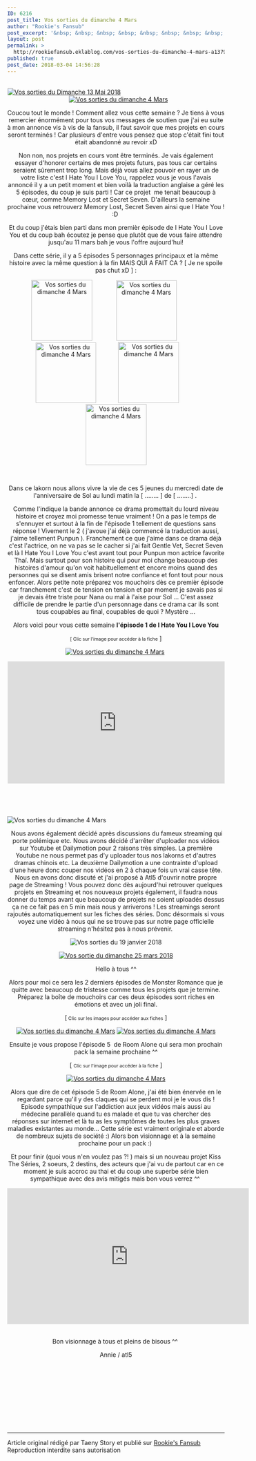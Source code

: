 ```yaml
---
ID: 6216
post_title: Vos sorties du dimanche 4 Mars
author: "Rookie's Fansub"
post_excerpt: '&nbsp; &nbsp; &nbsp; &nbsp; &nbsp; &nbsp; &nbsp; &nbsp; &nbsp; &nbsp; &nbsp; &nbsp; &nbsp; &nbsp; &nbsp; &nbsp; &nbsp; &nbsp; &nbsp; &nbsp; &nbsp; &nbsp; &nbsp; &nbsp; &nbsp; &nbsp; &nbsp; &nbsp; &nbsp; &nbsp; &nbsp; &nbsp; &nbsp; &nbsp; &nbsp; &nbsp; &nbsp; &nbsp; &nbsp; &nbsp; &nbsp; &nbsp; &nbsp; &nbsp; &nbsp; &nbsp; &nbsp; &nbsp; &nbsp; &nbsp; &nbsp; &nbsp; &nbsp; &nbsp; &nbsp; &nbsp; &nbsp;&nbsp; &nbsp; &nbsp; &nbsp; &nbsp; &nbsp; &nbsp; &nbsp; &nbsp; &nbsp; &nbsp; &nbsp; &nbsp; &nbsp; &nbsp; &nbsp; &nbsp; &nbsp; &nbsp; &nbsp; &nbsp; &nbsp; &nbsp; &nbsp; &nbsp; &nbsp; &nbsp; &nbsp; &nbsp; &nbsp; &nbsp; &nbsp; &nbsp; &nbsp; Coucou tout le monde !...'
layout: post
permalink: >
  http://rookiefansub.eklablog.com/vos-sorties-du-dimanche-4-mars-a137991864
published: true
post_date: 2018-03-04 14:56:28
---
```

<p style="text-align: center;">&nbsp; &nbsp; &nbsp; &nbsp; &nbsp; &nbsp; &nbsp; &nbsp; &nbsp; &nbsp; &nbsp; &nbsp; &nbsp; &nbsp; &nbsp; &nbsp; &nbsp; &nbsp; &nbsp; &nbsp; &nbsp; &nbsp; &nbsp; &nbsp; &nbsp; &nbsp; &nbsp; &nbsp; &nbsp; &nbsp; &nbsp; &nbsp; &nbsp; &nbsp; &nbsp; &nbsp; &nbsp; &nbsp; &nbsp; &nbsp; &nbsp; &nbsp; &nbsp; &nbsp; &nbsp; &nbsp; &nbsp; &nbsp; &nbsp; &nbsp; &nbsp; &nbsp; &nbsp; &nbsp; &nbsp; &nbsp; &nbsp;&nbsp;<a href="http://ekladata.com/wdh_L-I2PFhimAJ1XuXsgMLAIr4.png"><img src="https://united-subs.dearclouds.com/wp-content/uploads/2018/05/b72202faace9de0c0799421cf3a6d58b.jpg" alt="Vos sorties du Dimanche 13 Mai 2018"/></a>&nbsp; &nbsp; &nbsp; &nbsp; &nbsp; &nbsp; &nbsp; &nbsp; &nbsp; &nbsp; &nbsp; &nbsp; &nbsp; &nbsp; &nbsp; &nbsp; &nbsp; &nbsp; &nbsp; &nbsp; &nbsp; &nbsp; &nbsp; &nbsp; &nbsp; &nbsp; &nbsp; &nbsp; &nbsp; &nbsp; &nbsp; &nbsp; &nbsp;<a href="http://ekladata.com/ZxJY85FQ9MbOoBSKv6SZvqv5DWg.png"><img src="http://ekladata.com/ZxJY85FQ9MbOoBSKv6SZvqv5DWg@150x150.png" alt="Vos sorties du dimanche 4 Mars"/></a></p>
<p style="text-align: center;">Coucou tout le monde ! Comment allez vous cette semaine ? Je tiens &agrave; vous remercier &eacute;norm&eacute;ment pour tous vos messages de soutien que j'ai eu suite &agrave; mon annonce vis &agrave; vis de la fansub, il faut savoir que mes projets en cours seront termin&eacute;s ! Car plusieurs d'entre vous pensez que stop c'&eacute;tait fini tout &eacute;tait abandonn&eacute; au revoir xD</p>
<p style="text-align: center;">Non non, nos projets en cours vont &ecirc;tre termin&eacute;s. Je vais &eacute;galement essayer d'honorer certains de mes projets futurs, pas tous car certains seraient s&ucirc;rement trop long. Mais d&eacute;j&agrave; vous allez pouvoir en rayer un de votre liste c'est I Hate You I Love You, rappelez vous je vous l'avais annonc&eacute;&nbsp;il y a un petit moment et bien voil&agrave; la traduction anglaise&nbsp;a g&eacute;r&eacute; les 5 &eacute;pisodes, du coup je suis parti ! Car ce projet&nbsp; me tenait beaucoup &agrave; c&oelig;ur, comme Memory Lost et Secret Seven. D'ailleurs la semaine prochaine vous retrouverz Memory Lost, Secret Seven ainsi que I Hate You ! :D&nbsp;</p>
<p style="text-align: center;">Et du coup j'&eacute;tais bien parti dans mon premi&egrave;r &eacute;pisode de I Hate You I Love You et du coup bah &eacute;coutez je pense que plut&ocirc;t que de vous faire attendre jusqu'au 11 mars bah je vous l'offre aujourd'hui!</p>
<p style="text-align: center;">Dans cette s&eacute;rie, il y a 5 &eacute;pisodes 5 personnages principaux et la m&ecirc;me histoire avec la m&ecirc;me question &agrave; la fin MAIS QUI A FAIT CA ? [ Je&nbsp;ne spoile pas chut xD ] :</p>
<p style="text-align: center;"><a href="http://ekladata.com/n-SmNFebXsfFGUxCzdoiV62PSNI.jpg"><img src="http://ekladata.com/n-SmNFebXsfFGUxCzdoiV62PSNI@141x141.jpg" alt="Vos sorties du dimanche 4 Mars" width="141" height="141"/></a>&nbsp; &nbsp; &nbsp; &nbsp; &nbsp; &nbsp; &nbsp;&nbsp;<img src="http://ekladata.com/CPIJKlVq3Jv363mBOdXEQA8tB3o@140x140.jpg" alt="Vos sorties du dimanche 4 Mars" width="140" height="140"/>&nbsp; &nbsp; &nbsp; &nbsp; &nbsp; &nbsp; &nbsp;&nbsp;<img src="http://ekladata.com/3m7bLLVY-NrzL8k771IDYpFpun0@140x140.jpg" alt="Vos sorties du dimanche 4 Mars" width="140" height="140"/>&nbsp; &nbsp; &nbsp; &nbsp; &nbsp; &nbsp; &nbsp;<img src="http://ekladata.com/-Jn01M1A7_1C22emSSEScX2mpgk@141x141.jpg" alt="Vos sorties du dimanche 4 Mars" width="141" height="141"/> &nbsp; &nbsp; &nbsp; &nbsp; &nbsp; <a href="http://ekladata.com/HCkh6Ta0zWm5FtkgCvX9LZ5hNWg.jpg"><img src="http://ekladata.com/HCkh6Ta0zWm5FtkgCvX9LZ5hNWg@141x141.jpg" alt="Vos sorties du dimanche 4 Mars" width="141" height="141"/></a></p>
<p style="text-align: center;">&nbsp;</p>
<p style="text-align: center;">Dans ce lakorn nous allons vivre la vie de ces 5 jeunes du mercredi date de l'anniversaire de Sol&nbsp;au&nbsp;lundi matin la [ ........ ] de [ ........] .&nbsp;</p>
<p style="text-align: center;">Comme l'indique la bande annonce ce drama promettait du lourd niveau histoire et croyez moi promesse tenue vraiment ! On a pas le temps de s'ennuyer et surtout &agrave; la fin de l'&eacute;pisode 1 tellement de questions sans r&eacute;ponse ! Vivement le 2 ( j'avoue j'ai d&eacute;j&agrave; commenc&eacute; la traduction aussi, j'aime tellement Punpun ). Franchement ce que j'aime dans ce drama d&eacute;j&agrave; c'est l'actrice, on ne va pas se le cacher si j'ai fait Gentle Vet, Secret Seven et l&agrave; I Hate You I Love You c'est avant tout pour Punpun mon actrice favorite Tha&iuml;. Mais surtout pour son histoire qui pour moi change beaucoup des histoires d'amour qu'on voit habituellement et encore moins quand des personnes qui se disent amis brisent notre confiance et font tout pour nous enfoncer. Alors petite note pr&eacute;parez vos mouchoirs d&egrave;s ce premi&egrave;r &eacute;pisode car franchement c'est de tension en tension et par moment je savais pas si je devais &ecirc;tre triste pour Nana ou mal &agrave; l'aise pour Sol ... C'est assez difficile de prendre le partie d'un personnage dans ce drama car ils sont tous coupables au final, coupables de quoi ? Myst&egrave;re ...</p>
<p style="text-align: center;">Alors voici pour vous cette semaine&nbsp;<strong>l'&eacute;pisode 1 de I Hate You I Love You</strong></p>
<p style="text-align: center;"><span style="font-size: 8pt;">[</span><span style="font-size: 8pt;"> Clic sur l'image pour acc&eacute;der &agrave; la fiche</span> ]</p>
<p style="text-align: center;">&nbsp; &nbsp;&nbsp;<a href="http://rookiefansub.eklablog.com/i-hate-you-i-love-you-0-5-episodes-a132701288"><img src="http://ekladata.com/B6YLptRPMSPlHFHW_QFCFwPniYI@500x282.png" alt="Vos sorties du dimanche 4 Mars"/></a>&nbsp; &nbsp; &nbsp;</p>
<p style="text-align: center;"><iframe src="https://www.facebook.com/plugins/video.php?href=https%3A%2F%2Fwww.facebook.com%2FRookiefansub%2Fvideos%2F2149019625332520%2F&amp;show_text=0&amp;width=560" frameborder="0" scrolling="no" width="503" height="283" allowtransparency="true" allowfullscreen="allowfullscreen"></iframe></p>
<p style="text-align: center;">&nbsp;</p>
<p style="text-align: center;">&nbsp;</p>
<p style="text-align: center;"><a href="http://ekladata.com/vMd45X0T00lWCws3XNGqfG4eWUY.png"><img style="float: left; padding-right: 5px;" src="http://ekladata.com/vMd45X0T00lWCws3XNGqfG4eWUY@250x250.png" alt="Vos sorties du dimanche 4 Mars"/></a></p>
<p style="text-align: center;">&nbsp;</p>
<p style="text-align: center;">&nbsp;Nous avons &eacute;galement d&eacute;cid&eacute; apr&egrave;s discussions du fameux streaming qui porte pol&eacute;mique etc. Nous avons d&eacute;cid&eacute; d'arr&ecirc;ter d'uploader nos vid&eacute;os sur Youtube et Dailymotion pour 2 raisons tr&egrave;s simples. La premi&egrave;re Youtube ne nous permet pas d'y uploader tous nos lakorns et d'autres dramas chinois etc. La deuxi&egrave;me Dailymotion&nbsp;a une contrainte d'upload d'une heure donc couper nos vid&eacute;os en 2 &agrave; chaque fois un vrai casse t&ecirc;te. Nous en avons donc discut&eacute; et j'ai propos&eacute; &agrave; Atl5 d'ouvrir notre propre page de Streaming ! Vous pouvez donc d&egrave;s aujourd'hui retrouver quelques projets en Streaming et nos nouveaux projets &eacute;galement, il faudra nous donner du temps avant que beaucoup de projets ne soient upload&eacute;s dessus &ccedil;a ne ce fait pas en 5 min mais nous y arriverons ! Les streamings seront rajout&eacute;s automatiquement sur les fiches des s&eacute;ries. Donc d&eacute;sormais si vous voyez une vid&eacute;o &agrave; nous qui ne se trouve pas sur notre page officielle streaming n'h&eacute;sitez pas &agrave; nous pr&eacute;venir.&nbsp;</p>
<p style="text-align: center;"><img src="http://ekladata.com/p9dyXIQceX9tN7gYQzVqXMwZWYs@1020x51.png" alt="Vos sorties du 19 janvier 2018"/></p>
<p style="text-align: center;"><a href="http://ekladata.com/pJRvbNJ_PoEAyJ4cCIVdMJO3WF4.png"><img src="http://ekladata.com/pJRvbNJ_PoEAyJ4cCIVdMJO3WF4@150x150.png" alt="Vos sortie du dimanche 25 mars 2018"/></a></p>
<p style="text-align: center;">Hello &agrave; tous ^^</p>
<p style="text-align: center;">Alors pour moi ce sera les 2 derniers &eacute;pisodes de Monster Romance que je quitte avec beaucoup de tristesse comme tous les projets que je termine. Pr&eacute;parez la bo&icirc;te de mouchoirs car ces deux &eacute;pisodes sont riches en &eacute;motions et avec un joli final.</p>
<p style="text-align: center;">[<span style="font-size: 8pt;"> Clic sur les images pour acc&eacute;der aux fiches</span> ]</p>
<p style="text-align: center;"><a href="http://rookiefansub.eklablog.com/monster-romance-3-10-episodes-vostfr-a135659166"><img src="http://ekladata.com/F3Jro4Dgw958Pp1lKhR7xvKd3xw@250x141.jpg" alt="Vos sorties du dimanche 4 Mars"/></a>&nbsp;<a href="http://rookiefansub.eklablog.com/monster-romance-3-10-episodes-vostfr-a135659166"><img src="http://ekladata.com/WoDuUTG8uMUio7F8_Q0IrmLEqqY@250x141.jpg" alt="Vos sorties du dimanche 4 Mars"/></a></p>
<p style="text-align: center;">Ensuite je vous propose l'&eacute;pisode 5&nbsp; de Room Alone qui sera mon prochain pack la semaine prochaine ^^</p>
<p style="text-align: center;">[ <span style="font-size: 8pt;">Clic sur l'image pour acc&eacute;der &agrave; la fiche</span> ]</p>
<p style="text-align: center;"><a href="http://rookiefansub.eklablog.com/room-alone-2-10-episode-vostfr-a135955478"><img src="http://ekladata.com/a4xIR60PXrmrGt9knYcK8MTk71U@450x253.png" alt="Vos sorties du dimanche 4 Mars"/></a></p>
<p style="text-align: center;">Alors que dire de cet &eacute;pisode 5 de Room Alone, j'ai &eacute;t&eacute; bien &eacute;nerv&eacute;e en le regardant parce qu'il y des claques qui se perdent moi je le vous dis ! Episode sympathique sur l'addiction aux jeux vid&eacute;os mais aussi au m&eacute;decine parall&egrave;le quand tu es malade et que tu vas chercher des r&eacute;ponses sur internet et l&agrave; tu as les sympt&ocirc;mes de toutes les plus graves maladies existantes au monde... Cette s&eacute;rie est vraiment originale et aborde de nombreux sujets de soci&eacute;t&eacute; :) Alors bon visionnage et &agrave; la semaine prochaine pour un pack :)&nbsp;</p>
<p style="text-align: center;">Et pour finir (quoi vous n'en voulez pas ?! ) mais si un nouveau projet Kiss The S&eacute;ries, 2 soeurs, 2 destins, des acteurs que j'ai vu de partout car en ce moment je suis accroc au thai et du coup une superbe s&eacute;rie bien sympathique avec des avis mitig&eacute;s mais bon vous verrez ^^&nbsp;</p>
<p style="text-align: center;"><iframe style="border: none; overflow: hidden;" src="https://www.facebook.com/plugins/video.php?href=https%3A%2F%2Fwww.facebook.com%2FRookiefansub%2Fvideos%2F2146716155562867%2F&amp;show_text=0&amp;width=560" frameborder="0" scrolling="no" width="560" height="315" allowtransparency="true" allowfullscreen="allowfullscreen"></iframe>&nbsp;</p>
<p style="text-align: center;">Bon visionnage &agrave; tous et pleins de bisous ^^&nbsp;</p>
<p style="text-align: center;">Annie / atl5</p>
<p style="text-align: center;">&nbsp;</p>
<p>&nbsp;</p>
<p>&nbsp;</p><br /><br /><br /><hr />Article original rédigé par Taeny Story et publié sur <a href="http://rookiefansub.eklablog.com/">Rookie's Fansub</a> <br /> Reproduction interdite sans autorisation